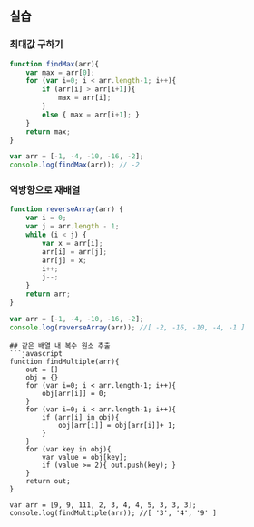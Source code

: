 ## 실습 
### 최대값 구하기
```javascript
function findMax(arr){
    var max = arr[0];
    for (var i=0; i < arr.length-1; i++){
        if (arr[i] > arr[i+1]){
            max = arr[i];
        }
        else { max = arr[i+1]; }
    }
    return max;
}

var arr = [-1, -4, -10, -16, -2];
console.log(findMax(arr)); // -2
```

### 역방향으로 재배열
```javascript
function reverseArray(arr) {
    var i = 0;
    var j = arr.length - 1;
    while (i < j) {
        var x = arr[i];
        arr[i] = arr[j];
        arr[j] = x;
        i++;
        j--;
    }
    return arr;
}

var arr = [-1, -4, -10, -16, -2];
console.log(reverseArray(arr)); //[ -2, -16, -10, -4, -1 ]
```

```
## 같은 배열 내 복수 원소 추출
```javascript
function findMultiple(arr){
    out = []
    obj = {}
    for (var i=0; i < arr.length-1; i++){
        obj[arr[i]] = 0;
    }
    for (var i=0; i < arr.length-1; i++){
        if (arr[i] in obj){
            obj[arr[i]] = obj[arr[i]]+ 1;
        }
    }
    for (var key in obj){
        var value = obj[key];
        if (value >= 2){ out.push(key); }
    }
    return out;
}

var arr = [9, 9, 111, 2, 3, 4, 4, 5, 3, 3, 3];
console.log(findMultiple(arr)); //[ '3', '4', '9' ]
```





